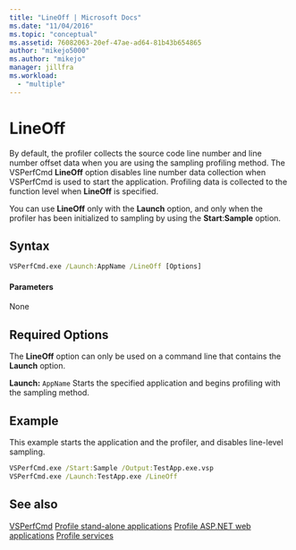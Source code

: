 ```yaml
---
title: "LineOff | Microsoft Docs"
ms.date: "11/04/2016"
ms.topic: "conceptual"
ms.assetid: 76082063-20ef-47ae-ad64-81b43b654865
author: "mikejo5000"
ms.author: "mikejo"
manager: jillfra
ms.workload:
  - "multiple"
---
```

# LineOff
By default, the profiler collects the source code line number and line number offset data when you are using the sampling profiling method. The VSPerfCmd **LineOff** option disables line number data collection when VSPerfCmd is used to start the application. Profiling data is collected to the function level when **LineOff** is specified.

 You can use **LineOff** only with the **Launch** option, and only when the profiler has been initialized to sampling by using the **Start**:**Sample** option.

## Syntax

```cmd
VSPerfCmd.exe /Launch:AppName /LineOff [Options]
```

#### Parameters
 None

## Required Options
 The **LineOff** option can only be used on a command line that contains the **Launch** option.

 **Launch:** `AppName`
 Starts the specified application and begins profiling with the sampling method.

## Example
 This example starts the application and the profiler, and disables line-level sampling.

```cmd
VSPerfCmd.exe /Start:Sample /Output:TestApp.exe.vsp
VSPerfCmd.exe /Launch:TestApp.exe /LineOff
```

## See also
 [VSPerfCmd](../profiling/vsperfcmd.md)
 [Profile stand-alone applications](../profiling/command-line-profiling-of-stand-alone-applications.md)
 [Profile ASP.NET web applications](../profiling/command-line-profiling-of-aspnet-web-applications.md)
 [Profile services](../profiling/command-line-profiling-of-services.md)